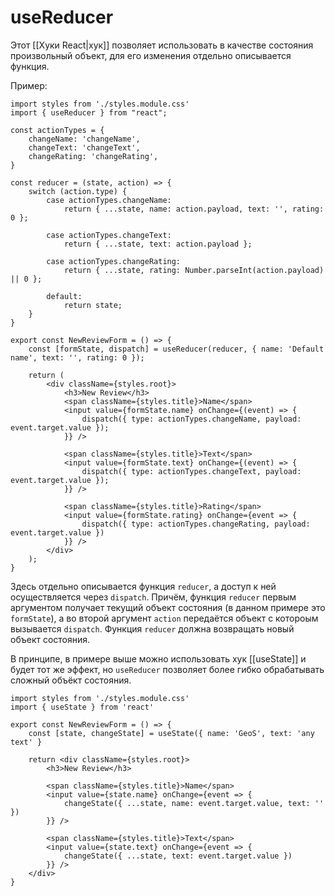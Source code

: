 # useReducer

Этот [[Хуки React|хук]] позволяет использовать в качестве состояния произвольный объект, для его изменения отдельно описывается функция.

Пример:

```
import styles from './styles.module.css'
import { useReducer } from "react";

const actionTypes = {
    changeName: 'changeName',
    changeText: 'changeText',
    changeRating: 'changeRating',
}

const reducer = (state, action) => {
    switch (action.type) {
        case actionTypes.changeName:
            return { ...state, name: action.payload, text: '', rating: 0 };

        case actionTypes.changeText:
            return { ...state, text: action.payload };

        case actionTypes.changeRating:
            return { ...state, rating: Number.parseInt(action.payload) || 0 };

        default:
            return state;
    }
}

export const NewReviewForm = () => {
    const [formState, dispatch] = useReducer(reducer, { name: 'Default name', text: '', rating: 0 });

    return (
        <div className={styles.root}>
            <h3>New Review</h3>
            <span className={styles.title}>Name</span>
            <input value={formState.name} onChange={(event) => {
                dispatch({ type: actionTypes.changeName, payload: event.target.value });
            }} />

            <span className={styles.title}>Text</span>
            <input value={formState.text} onChange={(event) => {
                dispatch({ type: actionTypes.changeText, payload: event.target.value });
            }} />

            <span className={styles.title}>Rating</span>
            <input value={formState.rating} onChange={event => {
                dispatch({ type: actionTypes.changeRating, payload: event.target.value })
            }} />
        </div>
    );
}
```
Здесь отдельно описывается функция `reducer`, а доступ к ней осуществляется через `dispatch`.
Причём, функция `reducer` первым аргументом получает текущий объект состояния (в данном примере это `formState`), а во второй аргумент `action` передаётся объект с котороым вызывается `dispatch`.
Функция `reducer`  должна возвращать новый объект состояния.

В принципе, в примере выше можно использовать хук [[useState]] и будет тот же эффект, но `useReducer` позволяет более гибко обрабатывать сложный объёкт состояния.

```
import styles from './styles.module.css'
import { useState } from 'react'

export const NewReviewForm = () => {
    const [state, changeState] = useState({ name: 'GeoS', text: 'any text' }

    return <div className={styles.root}>
        <h3>New Review</h3>

        <span className={styles.title}>Name</span>
        <input value={state.name} onChange={event => {
            changeState({ ...state, name: event.target.value, text: '' })
        }} />

        <span className={styles.title}>Text</span>
        <input value={state.text} onChange={event => {
            changeState({ ...state, text: event.target.value })
        }} />
    </div>
}
```
